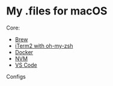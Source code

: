 # My .files for macOS

Core:
 - [Brew](https://brew.sh/)
 - [iTerm2 with oh-my-zsh](https://gist.github.com/kevin-smets/8568070)
 - [Docker](https://docs.docker.com/docker-for-mac/install/)
 - [NVM](http://yoember.com/nodejs/the-best-way-to-install-node-js/)
 - [VS Code](https://code.visualstudio.com/docs?dv=osx)

 Configs